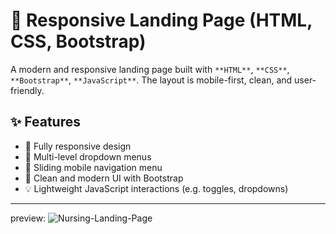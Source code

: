 # 🚀 Responsive Landing Page (HTML, CSS, Bootstrap)

A modern and responsive landing page built with `**HTML**`, `**CSS**`, `**Bootstrap**`, `**JavaScript**`. The layout is mobile-first, clean, and user-friendly.

## ✨ Features

- 📱 Fully responsive design
- 📂 Multi-level dropdown menus
- 📑 Sliding mobile navigation menu
- 🎨 Clean and modern UI with Bootstrap
- 💡 Lightweight JavaScript interactions (e.g. toggles, dropdowns)
  
---
preview:
![Nursing-Landing-Page](alisoltaninejad.github.io/Nursing-Landing-Page)
